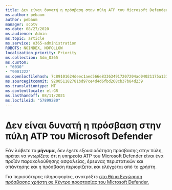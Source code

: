 ```yaml
---
title: Δεν είναι δυνατή η πρόσβαση στην πύλη ATP του Microsoft Defender
ms.author: pebaum
author: pebaum
manager: scotv
ms.date: 08/27/2020
ms.audience: Admin
ms.topic: article
ms.service: o365-administration
ROBOTS: NOINDEX, NOFOLLOW
localization_priority: Priority
ms.collection: Adm_O365
ms.custom:
- "6030"
- "9001222"
ms.openlocfilehash: 7c89101624deec1aed566e833634917207204ad04021175a131a0f14f79317f6
ms.sourcegitcommit: 920051182781bd97ce4d4d6fbd268cb37b84d239
ms.translationtype: MT
ms.contentlocale: el-GR
ms.lasthandoff: 08/11/2021
ms.locfileid: "57899280"
---
```

# <a name="unable-to-access-the-microsoft-defender-atp-portal"></a>Δεν είναι δυνατή η πρόσβαση στην πύλη ATP του Microsoft Defender

Εάν λάβετε το **μήνυμα,** δεν έχετε εξουσιοδότηση πρόσβασης στην πύλη, πρέπει να γνωρίζετε ότι η υπηρεσία ATP του Microsoft Defender είναι ένα προϊόν παρακολούθησης ασφαλείας, έρευνας περιστατικών και απάντησης και η πρόσβαση περιορίζεται και ελέγχεται από το χρήστη. 

Για περισσότερες πληροφορίες, ανατρέξτε [στο θέμα Εκχώρηση πρόσβασης χρήστη σε Κέντρο προστασίας του Microsoft Defender.](https://docs.microsoft.com/windows/threat-protection/windows-defender-atp/assign-portal-access-windows-defender-advanced-threat-protection)